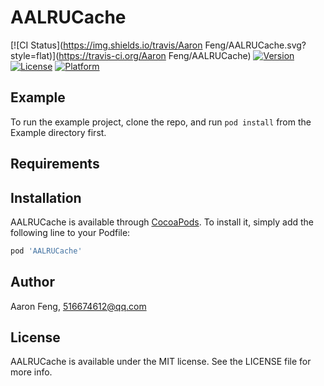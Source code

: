 # AALRUCache

[![CI Status](https://img.shields.io/travis/Aaron Feng/AALRUCache.svg?style=flat)](https://travis-ci.org/Aaron Feng/AALRUCache)
[![Version](https://img.shields.io/cocoapods/v/AALRUCache.svg?style=flat)](https://cocoapods.org/pods/AALRUCache)
[![License](https://img.shields.io/cocoapods/l/AALRUCache.svg?style=flat)](https://cocoapods.org/pods/AALRUCache)
[![Platform](https://img.shields.io/cocoapods/p/AALRUCache.svg?style=flat)](https://cocoapods.org/pods/AALRUCache)

## Example

To run the example project, clone the repo, and run `pod install` from the Example directory first.

## Requirements

## Installation

AALRUCache is available through [CocoaPods](https://cocoapods.org). To install
it, simply add the following line to your Podfile:

```ruby
pod 'AALRUCache'
```

## Author

Aaron Feng, 516674612@qq.com

## License

AALRUCache is available under the MIT license. See the LICENSE file for more info.
